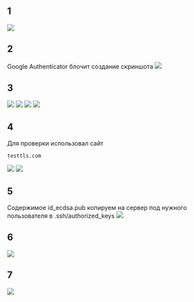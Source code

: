 ## 1
![](./1.png?raw=true)
## 2
Google Authenticator блочит создание скриншота
![](./2.jpg?raw=true)
## 3
![](./3-1.png?raw=true)
![](./3-2.png?raw=true)
![](./3-3.png?raw=true)
![](./3-4.png?raw=true)
## 4
Для проверки использовал сайт 
```
testtls.com
```
![](./4-1.png?raw=true)
![](./4-2.png?raw=true)
## 5
Содержимое id_ecdsa.pub копируем на сервер под нужного пользователя в .ssh/authorized_keys
![](./5.png?raw=true)
## 6
![](./6.png?raw=true)
## 7
![](./7-1.png?raw=true)

